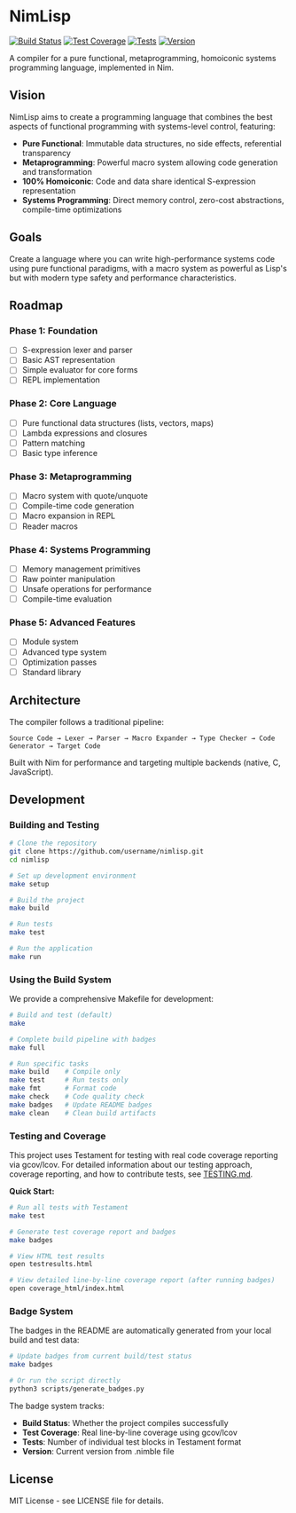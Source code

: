 # NimLisp

[![Build Status](https://img.shields.io/badge/build-passing-brightgreen.svg)](#)
[![Test Coverage](https://img.shields.io/badge/coverage-61.9%25-red.svg)](#)
[![Tests](https://img.shields.io/badge/tests-22%20tests-brightgreen.svg)](#)
[![Version](https://img.shields.io/badge/version-v0.1.0-blue.svg)](#)

A compiler for a pure functional, metaprogramming, homoiconic systems programming language, implemented in Nim.

## Vision

NimLisp aims to create a programming language that combines the best aspects of functional programming with systems-level control, featuring:

- **Pure Functional**: Immutable data structures, no side effects, referential transparency
- **Metaprogramming**: Powerful macro system allowing code generation and transformation
- **100% Homoiconic**: Code and data share identical S-expression representation
- **Systems Programming**: Direct memory control, zero-cost abstractions, compile-time optimizations

## Goals

Create a language where you can write high-performance systems code using pure functional paradigms, with a macro system as powerful as Lisp's but with modern type safety and performance characteristics.

## Roadmap

### Phase 1: Foundation
- [ ] S-expression lexer and parser
- [ ] Basic AST representation
- [ ] Simple evaluator for core forms
- [ ] REPL implementation

### Phase 2: Core Language
- [ ] Pure functional data structures (lists, vectors, maps)
- [ ] Lambda expressions and closures
- [ ] Pattern matching
- [ ] Basic type inference

### Phase 3: Metaprogramming
- [ ] Macro system with quote/unquote
- [ ] Compile-time code generation
- [ ] Macro expansion in REPL
- [ ] Reader macros

### Phase 4: Systems Programming
- [ ] Memory management primitives
- [ ] Raw pointer manipulation
- [ ] Unsafe operations for performance
- [ ] Compile-time evaluation

### Phase 5: Advanced Features
- [ ] Module system
- [ ] Advanced type system
- [ ] Optimization passes
- [ ] Standard library

## Architecture

The compiler follows a traditional pipeline:
```
Source Code → Lexer → Parser → Macro Expander → Type Checker → Code Generator → Target Code
```

Built with Nim for performance and targeting multiple backends (native, C, JavaScript).

## Development

### Building and Testing

```bash
# Clone the repository
git clone https://github.com/username/nimlisp.git
cd nimlisp

# Set up development environment
make setup

# Build the project
make build

# Run tests
make test

# Run the application
make run
```

### Using the Build System

We provide a comprehensive Makefile for development:

```bash
# Build and test (default)
make

# Complete build pipeline with badges
make full

# Run specific tasks
make build    # Compile only
make test     # Run tests only
make fmt      # Format code
make check    # Code quality check
make badges   # Update README badges
make clean    # Clean build artifacts
```

### Testing and Coverage

This project uses Testament for testing with real code coverage reporting via gcov/lcov. For detailed information about our testing approach, coverage reporting, and how to contribute tests, see [TESTING.md](TESTING.md).

**Quick Start:**
```bash
# Run all tests with Testament
make test

# Generate test coverage report and badges
make badges

# View HTML test results
open testresults.html

# View detailed line-by-line coverage report (after running badges)  
open coverage_html/index.html
```

### Badge System

The badges in the README are automatically generated from your local build and test data:

```bash
# Update badges from current build/test status
make badges

# Or run the script directly
python3 scripts/generate_badges.py
```

The badge system tracks:
- **Build Status**: Whether the project compiles successfully
- **Test Coverage**: Real line-by-line coverage using gcov/lcov
- **Tests**: Number of individual test blocks in Testament format
- **Version**: Current version from .nimble file

## License

MIT License - see LICENSE file for details.
